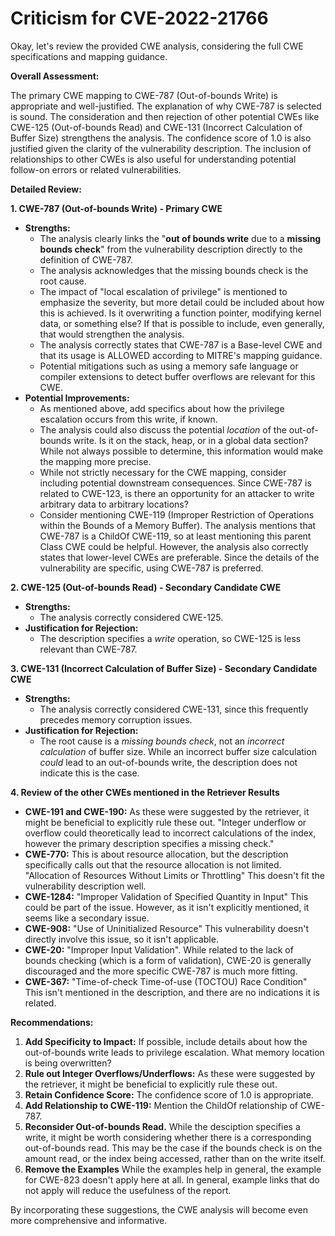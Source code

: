# Criticism for CVE-2022-21766

Okay, let's review the provided CWE analysis, considering the full CWE specifications and mapping guidance.

**Overall Assessment:**

The primary CWE mapping to CWE-787 (Out-of-bounds Write) is appropriate and well-justified. The explanation of why CWE-787 is selected is sound. The consideration and then rejection of other potential CWEs like CWE-125 (Out-of-bounds Read) and CWE-131 (Incorrect Calculation of Buffer Size) strengthens the analysis.  The confidence score of 1.0 is also justified given the clarity of the vulnerability description.  The inclusion of relationships to other CWEs is also useful for understanding potential follow-on errors or related vulnerabilities.

**Detailed Review:**

**1.  CWE-787 (Out-of-bounds Write) - Primary CWE**

*   **Strengths:**
    *   The analysis clearly links the "**out of bounds write** due to a **missing bounds check**" from the vulnerability description directly to the definition of CWE-787.
    *   The analysis acknowledges that the missing bounds check is the root cause.
    *   The impact of "local escalation of privilege" is mentioned to emphasize the severity, but more detail could be included about how this is achieved.  Is it overwriting a function pointer, modifying kernel data, or something else? If that is possible to include, even generally, that would strengthen the analysis.
    *   The analysis correctly states that CWE-787 is a Base-level CWE and that its usage is ALLOWED according to MITRE's mapping guidance.
    *   Potential mitigations such as using a memory safe language or compiler extensions to detect buffer overflows are relevant for this CWE.
*   **Potential Improvements:**
    *   As mentioned above, add specifics about how the privilege escalation occurs from this write, if known.
    *   The analysis could also discuss the potential *location* of the out-of-bounds write. Is it on the stack, heap, or in a global data section? While not always possible to determine, this information would make the mapping more precise.
    *   While not strictly necessary for the CWE mapping, consider including potential downstream consequences. Since CWE-787 is related to CWE-123, is there an opportunity for an attacker to write arbitrary data to arbitrary locations?
    *   Consider mentioning CWE-119 (Improper Restriction of Operations within the Bounds of a Memory Buffer).  The analysis mentions that CWE-787 is a ChildOf CWE-119, so at least mentioning this parent Class CWE could be helpful.  However, the analysis also correctly states that lower-level CWEs are preferable.  Since the details of the vulnerability are specific, using CWE-787 is preferred.

**2.  CWE-125 (Out-of-bounds Read) - Secondary Candidate CWE**

*   **Strengths:**
    *   The analysis correctly considered CWE-125.
*   **Justification for Rejection:**
    *   The description specifies a *write* operation, so CWE-125 is less relevant than CWE-787.

**3.  CWE-131 (Incorrect Calculation of Buffer Size) - Secondary Candidate CWE**

*   **Strengths:**
    *   The analysis correctly considered CWE-131, since this frequently precedes memory corruption issues.
*   **Justification for Rejection:**
    *   The root cause is a *missing bounds check*, not an *incorrect calculation* of buffer size. While an incorrect buffer size calculation *could* lead to an out-of-bounds write, the description does not indicate this is the case.

**4. Review of the other CWEs mentioned in the Retriever Results**

*   **CWE-191 and CWE-190:** As these were suggested by the retriever, it might be beneficial to explicitly rule these out. "Integer underflow or overflow could theoretically lead to incorrect calculations of the index, however the primary description specifies a missing check."
*   **CWE-770:**  This is about resource allocation, but the description specifically calls out that the resource allocation is not limited. "Allocation of Resources Without Limits or Throttling" This doesn't fit the vulnerability description well.
*   **CWE-1284:** "Improper Validation of Specified Quantity in Input" This could be part of the issue. However, as it isn't explicitly mentioned, it seems like a secondary issue.
*   **CWE-908:** "Use of Uninitialized Resource" This vulnerability doesn't directly involve this issue, so it isn't applicable.
*   **CWE-20:** "Improper Input Validation". While related to the lack of bounds checking (which is a form of validation), CWE-20 is generally discouraged and the more specific CWE-787 is much more fitting.
*    **CWE-367:** "Time-of-check Time-of-use (TOCTOU) Race Condition" This isn't mentioned in the description, and there are no indications it is related.

**Recommendations:**

1.  **Add Specificity to Impact:** If possible, include details about how the out-of-bounds write leads to privilege escalation. What memory location is being overwritten?
2.  **Rule out Integer Overflows/Underflows:**  As these were suggested by the retriever, it might be beneficial to explicitly rule these out.
3.  **Retain Confidence Score:**  The confidence score of 1.0 is appropriate.
4.  **Add Relationship to CWE-119:** Mention the ChildOf relationship of CWE-787.
5.  **Reconsider Out-of-bounds Read.** While the desciption specifies a write, it might be worth considering whether there is a corresponding out-of-bounds read. This may be the case if the bounds check is on the amount read, or the index being accessed, rather than on the write itself.
6.  **Remove the Examples** While the examples help in general, the example for CWE-823 doesn't apply here at all. In general, example links that do not apply will reduce the usefulness of the report.

By incorporating these suggestions, the CWE analysis will become even more comprehensive and informative.
